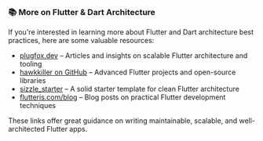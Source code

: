 ### 📚 More on Flutter & Dart Architecture

If you're interested in learning more about Flutter and Dart architecture best practices, here are some valuable resources:

- [plugfox.dev](https://plugfox.dev/) – Articles and insights on scalable Flutter architecture and tooling  
- [hawkkiller on GitHub](https://github.com/hawkkiller) – Advanced Flutter projects and open-source libraries  
- [sizzle_starter](https://github.com/hawkkiller/sizzle_starter) – A solid starter template for clean Flutter architecture  
- [flutteris.com/blog](https://flutteris.com/blog) – Blog posts on practical Flutter development techniques  

These links offer great guidance on writing maintainable, scalable, and well-architected Flutter apps.